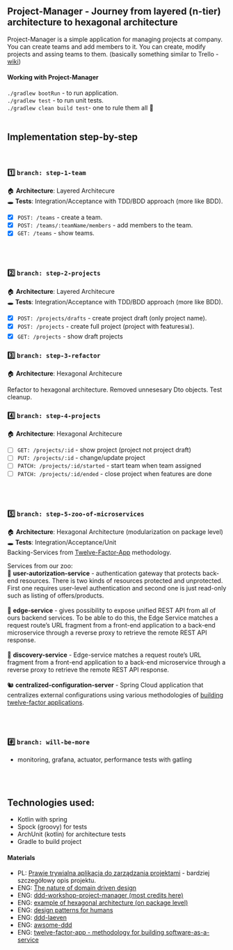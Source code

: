 
## Project-Manager - Journey from layered (n-tier) architecture to hexagonal architecture
Project-Manager is a simple application for managing projects at company. You can create teams and add members to it. You can create, modify projects and assing teams to them. (basically something similar to Trello - [wiki](https://en.wikipedia.org/wiki/Project_management_software))

#### Working with Project-Manager

`./gradlew bootRun` - to run application. <BR>
`./gradlew test` - to run unit tests. <BR>
`./gradlew clean build test`- one to rule them all 💍 <BR>
<BR>

## Implementation step-by-step

<BR>
  
### 1️⃣ `branch: step-1-team` <br>
🏠 **Architecture**: Layered Architecure <BR>
🕳 **Tests**: Integration/Acceptance with TDD/BDD approach (more like BDD).

* [x] `POST: /teams` - create a team. <br>
* [x] `POST: /teams/:teamName/members` - add members to the team. <br>
* [x] `GET: /teams` - show teams. <br> <br>

<BR>

### 2️⃣ `branch: step-2-projects` <br>
🏠 **Architecture**: Layered Architecure <BR>
🕳 **Tests**: Integration/Acceptance with TDD/BDD approach (more like BDD).

* [x] `POST: /projects/drafts` - create project draft (only project name). <br>
* [x] `POST: /projects` - create full project (project with features📊). <br>
* [x] `GET: /projects` - show draft projects <br>

### 3️⃣ `branch: step-3-refactor` <br> 
🏠 **Architecture**: Hexagonal Architecure <BR>

Refactor to hexagonal architecture. Removed unnesesary Dto objects. Test cleanup.

### 4️⃣ `branch: step-4-projects` <br> 
🏠 **Architecture**: Hexagonal Architecure <BR>

* [ ] `GET: /projects/:id` - show project (project not project draft)<br>
* [ ] `PUT: /projects/:id` - change/update project <br>
* [ ] `PATCH: /projects/:id/started` - start team when team assigned <br>
* [ ] `PATCH: /projects/:id/ended` - close project when features are done <br><br>

<BR>

### 5️⃣ `branch: step-5-zoo-of-microservices` <br>
🏠 **Architecture**: Hexagonal Architecture (modularization on package level) <BR>
🕳 **Tests**: Integration/Acceptance/Unit<BR>
Backing-Services from [Twelve-Factor-App](https://12factor.net/) methodology.

Services from our zoo:<BR>
🦓 **user-autorization-service** - authentication gateway that protects back-end resources. There is two kinds of resources protected and unprotected. First one requires user-level authentication and second one is just read-only such as listing of offers/products. <BR><BR>
🐼 **edge-service** - gives possibility to expose unified REST API from all of ours backend services. To be able to do this, the Edge Service matches a request route’s URL fragment from a front-end application to a back-end microservice through a reverse proxy to retrieve the remote REST API response. <BR><BR>
🐰 **discovery-service** - Edge-service matches a request route’s URL fragment from a front-end application to a back-end microservice through a reverse proxy to retrieve the remote REST API response. <BR><BR>
🐿 **centralized-configuration-server** - Spring Cloud application that centralizes external configurations using various methodologies of [building twelve-factor applications](https://12factor.net/config). <BR><BR>

<BR>

### #️⃣ `branch: will-be-more` <br>
- monitoring, grafana, actuator, performance tests with gatling

<BR><BR>
  
## Technologies used: 
- Kotlin with spring 
- Spock (groovy) for tests
- ArchUnit (kotlin) for architecture tests
- Gradle to build project
  
#### Materials
* PL: [Prawie trywialna aplikacja do zarządzania projektami](http://braintelligence.pl/prawie-trywialna-aplikacja-do-zarzadzania-projektami) - bardziej szczegółowy opis projektu.
* ENG: [ The nature of domain driven design](http://www.braintelligence.pl/the-nature-of-domain-driven-design/)
* ENG: [ ddd-workshop-project-manager (most credits here)](https://github.com/mkopylec/project-manager)
* ENG: [ example of hexagonal architecture (on package level)](https://github.com/jakubnabrdalik/hentai)
* ENG: [ design patterns for humans ](https://github.com/kamranahmedse/design-patterns-for-humans)
* ENG: [ ddd-laeven ](https://github.com/BottegaIT/ddd-leaven-v2)
* ENG: [ awsome-ddd ](https://github.com/heynickc/awesome-ddd)
* ENG: [ twelve-factor-app - methodology for building software-as-a-service](https://12factor.net/)

